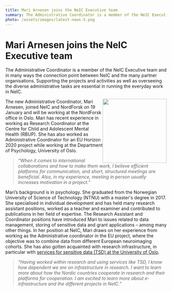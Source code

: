 ```yaml
---
title: Mari Arnesen joins the NeIC Executive team
summary: The Administrative Coordinator is a member of the NeIC Executive team and in many ways the connection point between NeIC and the many partner organisations. Our new Administrative Coordinator has a background in psychology and experience in coordinating research and even an EU project.
photo: /assets/images/latest-news-5.png
---
```


Mari Arnesen joins the NeIC Executive team
===========================

The Administrative Coordinator is a member of the NeIC Executive team and in many ways the connection point between NeIC and the many partner organisations. Supporting the projects and activities as well as overseeing the diverse administrative tasks are essential in running the everyday work in NeIC.

<img class="normal" src="{% include baseurl %}/assets/images/news/mari-arnesen.png" height="200" style="float: right" margin="0px 5px">

The new Administrative Coordinator, Mari Arnesen, joined NeIC and NordForsk on 19 January and will be working at the NordForsk office in Oslo. Mari has recent experience in working as Research Coordinator at the Centre for Child and Adolescent Mental Health (RBUP). She has also worked as Administrative Coordinator for an EU Horizon 2020 project while working at the Department of Psychology, University of Oslo.

>*“When it comes to international collaborations and how to make them work, I believe efficient platforms for communication, and short, structured meetings are beneficial. Also, in my experience, meeting in person usually increases motivation in a project.”*

Mari’s background is in psychology. She graduated from the Norwegian University of Science of Technology (NTNU) with a master's degree in 2017. She specialised in individual development and has held many research assistant positions, worked as a teacher and examiner and contributed to publications in her field of expertise. The Research Assistant and Coordinator positions have introduced Mari to issues related to data management, storing of sensitive data and grant applications – among many other things. In her position at NeIC, Mari draws on her experience from working as the Administrative coordinator in the EU project, where the objective was to combine data from different European neuroimaging cohorts. She has also gotten acquainted with research infrastructure, in particular with [services for sensitive data (TSD) at the University of Oslo](https://www.uio.no/english/services/it/research/sensitive-data/). 

>*“Having worked within research and using services like TSD, I know how dependent we are on infrastructure in research. I want to learn more about how the Nordic countries cooperate in research and their platforms for cooperation. I am excited to learn more about e-infrastructure and the different projects in NeIC.”*
